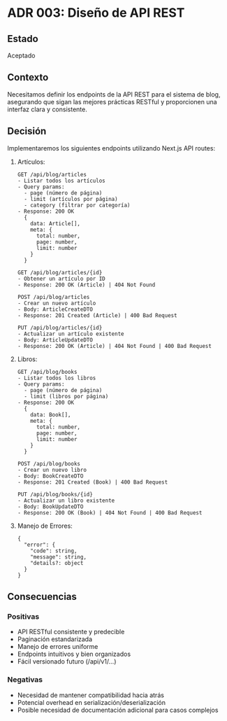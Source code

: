 # ADR 003: Diseño de API REST

## Estado
Aceptado

## Contexto
Necesitamos definir los endpoints de la API REST para el sistema de blog, asegurando que sigan las mejores prácticas RESTful y proporcionen una interfaz clara y consistente.

## Decisión
Implementaremos los siguientes endpoints utilizando Next.js API routes:

1. Artículos:
   ```
   GET /api/blog/articles
   - Listar todos los artículos
   - Query params: 
     - page (número de página)
     - limit (artículos por página)
     - category (filtrar por categoría)
   - Response: 200 OK
     {
       data: Article[],
       meta: {
         total: number,
         page: number,
         limit: number
       }
     }

   GET /api/blog/articles/{id}
   - Obtener un artículo por ID
   - Response: 200 OK (Article) | 404 Not Found

   POST /api/blog/articles
   - Crear un nuevo artículo
   - Body: ArticleCreateDTO
   - Response: 201 Created (Article) | 400 Bad Request

   PUT /api/blog/articles/{id}
   - Actualizar un artículo existente
   - Body: ArticleUpdateDTO
   - Response: 200 OK (Article) | 404 Not Found | 400 Bad Request
   ```

2. Libros:
   ```
   GET /api/blog/books
   - Listar todos los libros
   - Query params:
     - page (número de página)
     - limit (libros por página)
   - Response: 200 OK
     {
       data: Book[],
       meta: {
         total: number,
         page: number,
         limit: number
       }
     }

   POST /api/blog/books
   - Crear un nuevo libro
   - Body: BookCreateDTO
   - Response: 201 Created (Book) | 400 Bad Request

   PUT /api/blog/books/{id}
   - Actualizar un libro existente
   - Body: BookUpdateDTO
   - Response: 200 OK (Book) | 404 Not Found | 400 Bad Request
   ```

3. Manejo de Errores:
   ```
   {
     "error": {
       "code": string,
       "message": string,
       "details?: object
     }
   }
   ```

## Consecuencias
### Positivas
- API RESTful consistente y predecible
- Paginación estandarizada
- Manejo de errores uniforme
- Endpoints intuitivos y bien organizados
- Fácil versionado futuro (/api/v1/...)

### Negativas
- Necesidad de mantener compatibilidad hacia atrás
- Potencial overhead en serialización/deserialización
- Posible necesidad de documentación adicional para casos complejos
